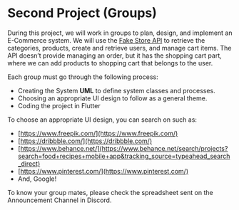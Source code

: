 # Second Project (Groups)

During this project, we will work in groups to plan, design, and implement an E-Commerce system. We will use the [Fake Store API](https://fakestoreapi.com/) to retrieve the categories, products, create and retrieve users, and manage cart items. The API doesn’t provide managing an order, but it has the shopping cart part, where we can add products to shopping cart that belongs to the user.

Each group must go through the following process:

- Creating the System **UML** to define system classes and processes.
- Choosing an appropriate UI design to follow as a general theme.
- Coding the project in Flutter

To choose an appropriate UI design, you can search on such as:

- [https://www.freepik.com/](https://www.freepik.com/)
- [https://dribbble.com/](https://dribbble.com/)
- [https://www.behance.net/](https://www.behance.net/search/projects?search=food+recipes+mobile+app&tracking_source=typeahead_search_direct)
- [https://www.pinterest.com/](https://www.pinterest.com/)
- And, Google!

To know your group mates, please check the spreadsheet sent on the Announcement Channel in Discord.
